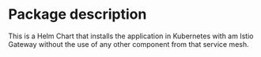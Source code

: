 # Package description

This is a Helm Chart that installs the application in Kubernetes with am Istio Gateway without the use of any other
component from that service mesh.